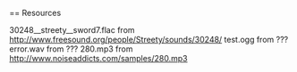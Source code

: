 == Resources

30248__streety__sword7.flac from http://www.freesound.org/people/Streety/sounds/30248/
test.ogg from ???
error.wav from ???
280.mp3 from http://www.noiseaddicts.com/samples/280.mp3
